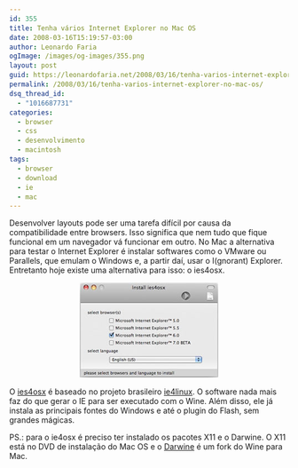 ```yaml
---
id: 355
title: Tenha vários Internet Explorer no Mac OS
date: 2008-03-16T15:19:57-03:00
author: Leonardo Faria
ogImage: /images/og-images/355.png
layout: post
guid: https://leonardofaria.net/2008/03/16/tenha-varios-internet-explorer-no-mac-os/
permalink: /2008/03/16/tenha-varios-internet-explorer-no-mac-os/
dsq_thread_id:
  - "1016687731"
categories:
  - browser
  - css
  - desenvolvimento
  - macintosh
tags:
  - browser
  - download
  - ie
  - mac
---
```

Desenvolver layouts pode ser uma tarefa difícil por causa da compatibilidade entre browsers. Isso significa que nem tudo que fique funcional em um navegador vá funcionar em outro. No Mac a alternativa para testar o Internet Explorer é instalar softwares como o VMware ou Parallels, que emulam o Windows e, a partir daí, usar o I(gnorant) Explorer. Entretanto hoje existe uma alternativa para isso: o ies4osx.

<center>
  <img src='/wp-content/uploads/2008/03/i_3.jpg' alt='ies4osx no Leopard' />
</center>

O [ies4osx](http://www.kronenberg.org/ies4osx/) é baseado no projeto brasileiro [ie4linux](http://www.tatanka.com.br/ies4linux). O software nada mais faz do que gerar o IE para ser executado com o Wine. Além disso, ele já instala as principais fontes do Windows e até o plugin do Flash, sem grandes mágicas.

PS.: para o ie4osx é preciso ter instalado os pacotes X11 e o Darwine. O X11 está no DVD de instalação do Mac OS e o [Darwine](http://www.kronenberg.org/darwine/) é um fork do Wine para Mac.
